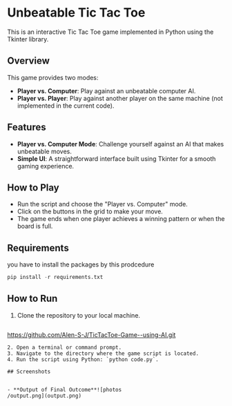 

# Unbeatable Tic Tac Toe

This is an interactive Tic Tac Toe game implemented in Python using the Tkinter library.

## Overview

This game provides two modes: 

- **Player vs. Computer**: Play against an unbeatable computer AI.
- **Player vs. Player**: Play against another player on the same machine (not implemented in the current code).

## Features

- **Player vs. Computer Mode**: Challenge yourself against an AI that makes unbeatable moves.
- **Simple UI**: A straightforward interface built using Tkinter for a smooth gaming experience.

## How to Play

- Run the script and choose the "Player vs. Computer" mode.
- Click on the buttons in the grid to make your move.
- The game ends when one player achieves a winning pattern or when the board is full.

## Requirements

you have to install the packages by this prodcedure
```Python
pip install -r requirements.txt
```

## How to Run

1. Clone the repository to your local machine.
   ```markdown
  https://github.com/Alen-S-J/TicTacToe-Game--using-AI.git
   ```
2. Open a terminal or command prompt.
3. Navigate to the directory where the game script is located.
4. Run the script using Python: `python code.py`.

## Screenshots


- **Output of Final Outcome**![photos
/output.png](output.png)


